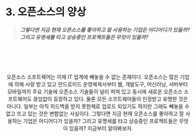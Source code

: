 # 3. 오픈소스의 양상


> ##### 그렇다면 지금 현재 오픈소스를 좋아하고 잘 사용하는 기업은 어디어디가 있을까? 그리고 유명세를 타고 상승중인 프로젝트들은 무엇이 있을까?


<br><br><br>

<p align='center'>
오픈소스 소프트웨어는 이제 IT 업계에 빼놓을 수 없는 존재이다. 오픈소스는 많은 기업에 의해 사랑 받고 있고 안드로이드 운영체제서부터 웹, 개발도구, 머신러닝, 서버부터 모바일까지 주요 기술에 오픈소스 기술들이 널리 퍼져 있고 동시에 새로운 오픈소스 소프트웨어도 끊임없이 등장하고 있다. 물론 모든 소프트웨어들이 인정받고 유명한 것은 아니다. 일부는 아직 피드백을 받지 못한체로 업로드 되있기도 하지만 그래도 빼놓을 수 없고 뜨고 있는 것은 변함없는 사실이다. 그렇다면 지금 현재 오픈소스를 좋아하고 잘 사용하는 기업은 어디어디가 있을까? 그리고 유명세를 타고 상승중인 프로젝트들은 무엇이 있을까? 지금부터 알아봐보자.
</p>
